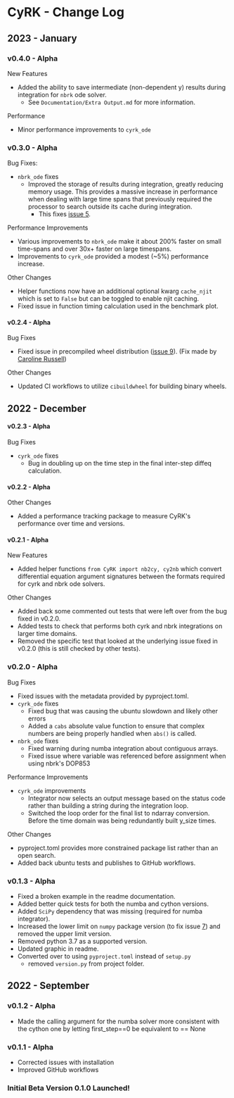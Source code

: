 # CyRK - Change Log

## 2023 - January

### v0.4.0 - Alpha

New Features
- Added the ability to save intermediate (non-dependent y) results during integration for `nbrk` ode solver.
  - See `Documentation/Extra Output.md` for more information. 

Performance
- Minor performance improvements to `cyrk_ode`

### v0.3.0 - Alpha

Bug Fixes:
- `nbrk_ode` fixes
  - Improved the storage of results during integration, greatly reducing memory usage. This provides a massive increase in performance when dealing with large time spans that previously required the processor to search outside its cache during integration.
    - This fixes [issue 5](https://github.com/jrenaud90/CyRK/issues/5).

Performance Improvements
- Various improvements to `nbrk_ode` make it about 200% faster on small time-spans and over 30x+ faster on large timespans.
- Improvements to `cyrk_ode` provided a modest (~5%) performance increase.

Other Changes
- Helper functions now have an additional optional kwarg `cache_njit` which is set to `False` but can be toggled to enable njit caching.
- Fixed issue in function timing calculation used in the benchmark plot.

#### v0.2.4 - Alpha

Bug Fixes
- Fixed issue in precompiled wheel distribution ([issue 9](https://github.com/jrenaud90/CyRK/issues/9)). (Fix made by [Caroline Russell](https://github.com/cerrussell))

Other Changes
- Updated CI workflows to utilize `cibuildwheel` for building binary wheels.

## 2022 - December

#### v0.2.3 - Alpha

Bug Fixes
- `cyrk_ode` fixes
  - Bug in doubling up on the time step in the final inter-step diffeq calculation.

#### v0.2.2 - Alpha

Other Changes
- Added a performance tracking package to measure CyRK's performance over time and versions.

#### v0.2.1 - Alpha

New Features
- Added helper functions `from CyRK import nb2cy, cy2nb` which convert differential equation argument signatures between the formats required for cyrk and nbrk ode solvers.

Other Changes
- Added back some commented out tests that were left over from the bug fixed in v0.2.0.
- Added tests to check that performs both cyrk and nbrk integrations on larger time domains.
- Removed the specific test that looked at the underlying issue fixed in v0.2.0 (this is still checked by other tests).

### v0.2.0 - Alpha

Bug Fixes
- Fixed issues with the metadata provided by pyproject.toml.
- `cyrk_ode` fixes
  - Fixed bug that was causing the ubuntu slowdown and likely other errors
  - Added a `cabs` absolute value function to ensure that complex numbers are being properly handled when `abs()` is called.
- `nbrk_ode` fixes
  - Fixed warning during numba integration about contiguous arrays.
  - Fixed issue where variable was referenced before assignment when using nbrk's DOP853

Performance Improvements
- `cyrk_ode` improvements
  - Integrator now selects an output message based on the status code rather than building a string during the integration loop.
  - Switched the loop order for the final list to ndarray conversion. Before the time domain was being redundantly built y_size times.

Other Changes
- pyproject.toml provides more constrained package list rather than an open search.
- Added back ubuntu tests and publishes to GitHub workflows.

### v0.1.3 - Alpha

- Fixed a broken example in the readme documentation.
- Added better quick tests for both the numba and cython versions.
- Added `SciPy` dependency that was missing (required for numba integrator).
- Increased the lower limit on `numpy` package version (to fix issue [7](https://github.com/jrenaud90/CyRK/issues/7)) and removed the upper limit version.
- Removed python 3.7 as a supported version. 
- Updated graphic in readme.
- Converted over to using `pyproject.toml` instead of `setup.py`
  - removed `version.py` from project folder.

## 2022 - September

### v0.1.2 - Alpha

- Made the calling argument for the numba solver more consistent with the cython one by letting first_step==0 be
equivalent to == None

### v0.1.1 - Alpha

- Corrected issues with installation
- Improved GitHub workflows

### Initial Beta Version 0.1.0 Launched!
